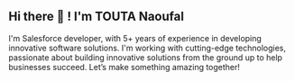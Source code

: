 ## Hi there :wave: ! I'm TOUTA Naoufal
I'm Salesforce developer, with 5+ years of experience in developing innovative software solutions. I'm working with cutting-edge technologies, passionate about building innovative solutions from the ground up to help businesses succeed. 
Let’s make something amazing together!

<!---
toutanaoufal/toutanaoufal is a ✨ special ✨ repository because its `README.md` (this file) appears on your GitHub profile.
You can click the Preview link to take a look at your changes.
--->
